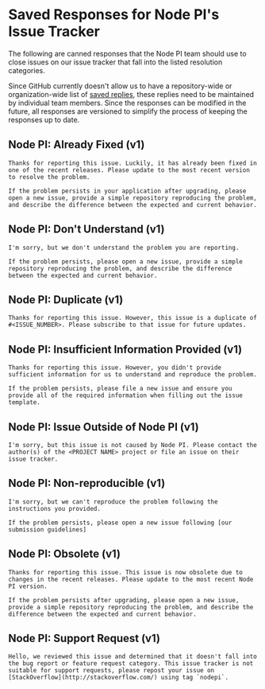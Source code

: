# Saved Responses for Node PI's Issue Tracker

The following are canned responses that the Node PI team should use to close issues on our issue tracker that fall into the listed resolution categories.

Since GitHub currently doesn't allow us to have a repository-wide or organization-wide list of [saved replies](https://help.github.com/articles/working-with-saved-replies/), these replies need to be maintained by individual team members. Since the responses can be modified in the future, all responses are versioned to simplify the process of keeping the responses up to date.


## Node PI: Already Fixed (v1)
```
Thanks for reporting this issue. Luckily, it has already been fixed in one of the recent releases. Please update to the most recent version to resolve the problem.

If the problem persists in your application after upgrading, please open a new issue, provide a simple repository reproducing the problem, and describe the difference between the expected and current behavior.
```


## Node PI: Don't Understand (v1)
```
I'm sorry, but we don't understand the problem you are reporting.

If the problem persists, please open a new issue, provide a simple repository reproducing the problem, and describe the difference between the expected and current behavior.
```


## Node PI: Duplicate (v1)
```
Thanks for reporting this issue. However, this issue is a duplicate of #<ISSUE_NUMBER>. Please subscribe to that issue for future updates.
```


## Node PI: Insufficient Information Provided (v1)
```
Thanks for reporting this issue. However, you didn't provide sufficient information for us to understand and reproduce the problem.

If the problem persists, please file a new issue and ensure you provide all of the required information when filling out the issue template.
```

## Node PI: Issue Outside of Node PI (v1)
```
I'm sorry, but this issue is not caused by Node PI. Please contact the author(s) of the <PROJECT NAME> project or file an issue on their issue tracker.
```


## Node PI: Non-reproducible (v1)
```
I'm sorry, but we can't reproduce the problem following the instructions you provided.

If the problem persists, please open a new issue following [our submission guidelines]
```


## Node PI: Obsolete (v1)
```
Thanks for reporting this issue. This issue is now obsolete due to changes in the recent releases. Please update to the most recent Node PI version.

If the problem persists after upgrading, please open a new issue, provide a simple repository reproducing the problem, and describe the difference between the expected and current behavior.
```


## Node PI: Support Request (v1)
```
Hello, we reviewed this issue and determined that it doesn't fall into the bug report or feature request category. This issue tracker is not suitable for support requests, please repost your issue on [StackOverflow](http://stackoverflow.com/) using tag `nodepi`.
```